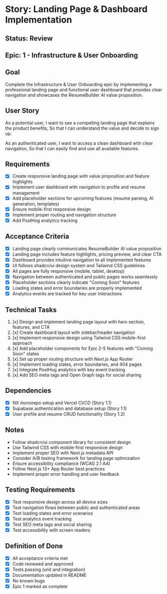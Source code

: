 # Story: Landing Page & Dashboard Implementation

## Status: Review

## Epic: 1 - Infrastructure & User Onboarding

## Goal
Complete the Infrastructure & User Onboarding epic by implementing a professional landing page and functional user dashboard that provides clear navigation and showcases the ResumeBuilder AI value proposition.

## User Story
As a potential user,
I want to see a compelling landing page that explains the product benefits,
So that I can understand the value and decide to sign up.

As an authenticated user,
I want to access a clean dashboard with clear navigation,
So that I can easily find and use all available features.

## Requirements
- [x] Create responsive landing page with value proposition and feature highlights
- [x] Implement user dashboard with navigation to profile and resume management
- [x] Add placeholder sections for upcoming features (resume parsing, AI generation, templates)
- [x] Ensure mobile-first responsive design
- [x] Implement proper routing and navigation structure
- [x] Add PostHog analytics tracking

## Acceptance Criteria
- [x] Landing page clearly communicates ResumeBuilder AI value proposition
- [x] Landing page includes feature highlights, pricing preview, and clear CTA
- [x] Dashboard provides intuitive navigation to all implemented features
- [x] UI follows shadcn/ui design system and Tailwind CSS guidelines
- [x] All pages are fully responsive (mobile, tablet, desktop)
- [x] Navigation between authenticated and public pages works seamlessly
- [x] Placeholder sections clearly indicate "Coming Soon" features
- [x] Loading states and error boundaries are properly implemented
- [x] Analytics events are tracked for key user interactions

## Technical Tasks
1. [x] Design and implement landing page layout with hero section, features, and CTA
2. [x] Create dashboard layout with sidebar/header navigation
3. [x] Implement responsive design using Tailwind CSS mobile-first approach
4. [x] Add placeholder components for Epic 2-5 features with "Coming Soon" states
5. [x] Set up proper routing structure with Next.js App Router
6. [x] Implement loading states, error boundaries, and 404 pages
7. [x] Integrate PostHog analytics with key event tracking
8. [x] Add SEO meta tags and Open Graph tags for social sharing

## Dependencies
- [x] NX monorepo setup and Vercel CI/CD (Story 1.1)
- [x] Supabase authentication and database setup (Story 1.1)
- [x] User profile and resume CRUD functionality (Story 1.2)

## Notes
- Follow shadcn/ui component library for consistent design
- Use Tailwind CSS with mobile-first responsive design
- Implement proper SEO with Next.js metadata API
- Consider A/B testing framework for landing page optimization
- Ensure accessibility compliance (WCAG 2.1 AA)
- Follow Next.js 13+ App Router best practices
- Implement proper error handling and user feedback

## Testing Requirements
- [x] Test responsive design across all device sizes
- [x] Test navigation flows between public and authenticated areas
- [x] Test loading states and error scenarios
- [x] Test analytics event tracking
- [x] Test SEO meta tags and social sharing
- [x] Test accessibility with screen readers

## Definition of Done
- [x] All acceptance criteria met
- [x] Code reviewed and approved
- [x] Tests passing (unit and integration)
- [x] Documentation updated in README
- [x] No known bugs
- [x] Epic 1 marked as complete 
